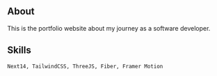 ## About

This is the portfolio website about my journey as a software developer.

## Skills

```bash
Next14, TailwindCSS, ThreeJS, Fiber, Framer Motion
```
